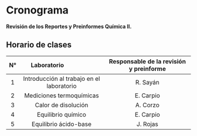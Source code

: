 # Cronograma
**Revisión de los Reportes y Preinformes Química II.**
## Horario de clases ##
|N°   | Laboratorio                   |Responsable de la revisión y preinforme|
|:---:| :----------------------------:|:-------------------------------------:|
|1|Introducción al trabajo en el laboratorio|R. Sayán| 
|2|Mediciones termoquímicas|E. Carpio| 
|3|Calor de disolución|A. Corzo|
|4|Equilibrio químico|E. Carpio|
|5|Equilibrio ácido-base|J. Rojas|
